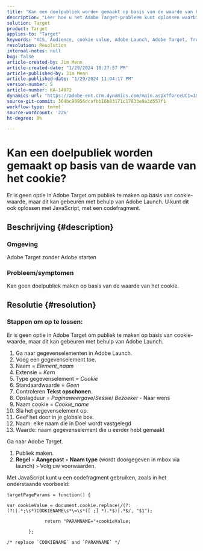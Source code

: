 ```yaml
---
title: "Kan een doelpubliek worden gemaakt op basis van de waarde van het cookie?"
description: "Leer hoe u het Adobe Target-probleem kunt oplossen waarbij u geen doelpubliek kunt maken op basis van een cookie-waarde."
solution: Target
product: Target
applies-to: "Target"
keywords: "KCS, Audience, cookie value, Adobe Launch, Adobe Target, Troubleshooting, "
resolution: Resolution
internal-notes: null
bug: false
article-created-by: Jim Menn
article-created-date: "1/29/2024 10:27:57 PM"
article-published-by: Jim Menn
article-published-date: "1/29/2024 11:04:17 PM"
version-number: 5
article-number: KA-14072
dynamics-url: "https://adobe-ent.crm.dynamics.com/main.aspx?forceUCI=1&pagetype=entityrecord&etn=knowledgearticle&id=cf6109a6-f5be-ee11-9079-6045bd006268"
source-git-commit: 364bc90956dcafbb16b83171c17833e9a3d557f1
workflow-type: tm+mt
source-wordcount: '226'
ht-degree: 0%

---
```


# Kan een doelpubliek worden gemaakt op basis van de waarde van het cookie?


Er is geen optie in Adobe Target om publiek te maken op basis van cookie-waarde, maar dit kan gebeuren met behulp van Adobe Launch. U kunt dit ook oplossen met JavaScript, met een codefragment.

## Beschrijving {#description}




### Omgeving



Adobe Target zonder Adobe starten



### Probleem/symptomen



Kan geen doelpubliek maken op basis van de waarde van het cookie.


## Resolutie {#resolution}




### Stappen om op te lossen:

Er is geen optie in Adobe Target om publiek te maken op basis van cookie-waarde, maar dit kan gebeuren met behulp van Adobe Launch.

1. Ga naar gegevenselementen in Adobe Launch.
2. Voeg een gegevenselement toe.
3. Naam = *Element_naam*
4. Extensie = *Kern*
5. Type gegevenselement = *Cookie*
6. Standaardwaarde = *Geen*
7. Controleren <b>Tekst opschonen</b>.
8. Opslagduur = *Paginaweergave*/*Sessie*/ *Bezoeker* - Naar wens
9. Naam cookie = *Cookie_name*
10. Sla het gegevenselement op.
11. Geef het door in je globale box.
12. Naam: elke naam die in Doel wordt vastgelegd
13. Waarde: naam gegevenselement die u eerder hebt gemaakt


Ga naar Adobe Target.

1. Publiek maken.
2. <b>Regel</b> `>`  <b>Aangepast</b> `>`  <b>Naam type</b> (wordt doorgegeven in mbox via launch) `>`  Volg uw voorwaarden.




Met JavaScript kunt u een codefragment gebruiken, zoals in het onderstaande voorbeeld:


```
targetPageParams = function() {

var cookieValue = document.cookie.replace(/(?:(?:|.*;\s*)COOKIENAME\s*\=\s*([ ;] *).*$)|.*$/, "$1");

              return "PARAMNAME="+cookieValue;

        };

/* replace `COOKIENAME` and `PARAMNAME` */
```


